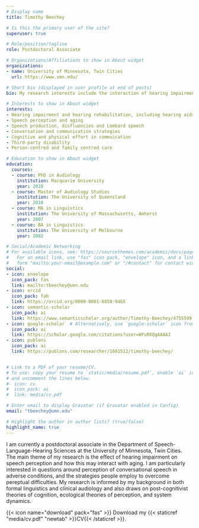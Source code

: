 ```yaml
---
# Display name
title: Timothy Beechey

# Is this the primary user of the site?
superuser: true

# Role/position/tagline
role: Postdoctoral Associate

# Organizations/Affiliations to show in About widget
organizations:
- name: University of Minnesota, Twin Cities
  url: https://www.umn.edu/

# Short bio (displayed in user profile at end of posts)
bio: My research interests include the interaction of hearing impairment and speech perception, especially in relation to interactive communication.

# Interests to show in About widget
interests:
- Hearing impairment and hearing rehabilitation, including hearing aids and cochlear implants
- Speech perception and aging
- Speech production, disfluencies and Lombard speech
- Conversation and communication strategies
- Cognitive and physical effort in commuication
- Third-party disability
- Person-centred and family centred care

# Education to show in About widget
education:
  courses:
  - course: PhD in Audiology
    institution: Macquarie University
    year: 2018
  - course: Master of Audiology Studies
    institution: The University of Queensland
    year: 2010
  - course: MA in Linguistics
    institution: The University of Massachusetts, Amherst
    year: 2007
  - course: BA in Linguistics
    institution: The University of Melbourne
    year: 2002

# Social/Academic Networking
# For available icons, see: https://sourcethemes.com/academic/docs/page-builder/#icons
#   For an email link, use "fas" icon pack, "envelope" icon, and a link in the
#   form "mailto:your-email@example.com" or "/#contact" for contact widget.
social:
- icon: envelope
  icon_pack: fas
  link: mailto:tbeechey@umn.edu
- icon: orcid
  icon_pack: fab
  link: https://orcid.org/0000-0001-8858-946X
- icon: semantic-scholar
  icon_pack: ai
  link: https://www.semanticscholar.org/author/Timothy-Beechey/4755599
- icon: google-scholar  # Alternatively, use `google-scholar` icon from `ai` icon pack
  icon_pack: ai
  link: https://scholar.google.com/citations?user=WFuRXQgAAAAJ
- icon: publons
  icon_pack: ai
  link: https://publons.com/researcher/1681512/timothy-beechey/


# Link to a PDF of your resume/CV.
# To use: copy your resume to `static/media/resume.pdf`, enable `ai` icons in `params.toml`, 
# and uncomment the lines below.
#- icon: cv
#  icon_pack: ai
#  link: media/cv.pdf

# Enter email to display Gravatar (if Gravatar enabled in Config)
email: "tbeechey@umn.edu"

# Highlight the author in author lists? (true/false)
highlight_name: true
---
```


I am currently a postdoctoral associate in the Department of Speech-Language-Hearing Sciences at the University of Minnesota, Twin Cities. The main theme of my research is the effect of hearing impairment on speech perception and how this may interact with aging. I am particularly interested in questions around perception of conversational speech in adverse conditions, and the strategies people employ to overcome pereptual difficulties. My research is informed by my background in both formal linguistics and clinical audiology and also draws on post-cognitivist theories of cognition, ecological theories of perception, and system dynamics.



{{< icon name="download" pack="fas" >}} Download my {{< staticref "media/cv.pdf" "newtab" >}}CV{{< /staticref >}}.
